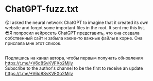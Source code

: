 # ChatGPT-fuzz.txt

😮I asked the neural network ChatGPT to imagine that it created its own website and forgot some important files in the root. It sent me this list.<br>
😎Я попросил нейросеть ChatGPT представить, что она создала собственный сайт и забыла какие-то важные файлы в корне. Она прислала мне этот список.<br><br>

Подпишись на канал автора, чтобы первым получать обновления https://t.me/+V6d8SvKVFXo2MjIy <br>
Subscribe to the author's channel to be the first to receive an update https://t.me/+V6d8SvKVFXo2MjIy

